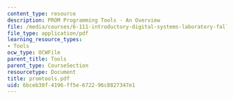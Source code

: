 ```yaml
---
content_type: resource
description: PROM Programming Tools - An Overview
file: /media/courses/6-111-introductory-digital-systems-laboratory-fall-2002/6bceb38f4196ff5e672296c8827347e1_promtools.pdf
file_type: application/pdf
learning_resource_types:
- Tools
ocw_type: OCWFile
parent_title: Tools
parent_type: CourseSection
resourcetype: Document
title: promtools.pdf
uid: 6bceb38f-4196-ff5e-6722-96c8827347e1
---
```

